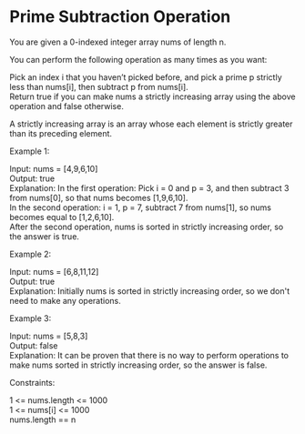 # Prime Subtraction Operation

You are given a 0-indexed integer array nums of length n.

You can perform the following operation as many times as you want:

Pick an index i that you haven’t picked before, and pick a prime p strictly less than nums[i], then subtract p from nums[i].\
Return true if you can make nums a strictly increasing array using the above operation and false otherwise.

A strictly increasing array is an array whose each element is strictly greater than its preceding element.

Example 1:

Input: nums = [4,9,6,10]\
Output: true\
Explanation: In the first operation: Pick i = 0 and p = 3, and then subtract 3 from nums[0], so that nums becomes [1,9,6,10].\
In the second operation: i = 1, p = 7, subtract 7 from nums[1], so nums becomes equal to [1,2,6,10].\
After the second operation, nums is sorted in strictly increasing order, so the answer is true.

Example 2:

Input: nums = [6,8,11,12]\
Output: true\
Explanation: Initially nums is sorted in strictly increasing order, so we don't need to make any operations.

Example 3:

Input: nums = [5,8,3]\
Output: false\
Explanation: It can be proven that there is no way to perform operations to make nums sorted in strictly increasing order, so the answer is false.

Constraints:

1 <= nums.length <= 1000\
1 <= nums[i] <= 1000\
nums.length == n